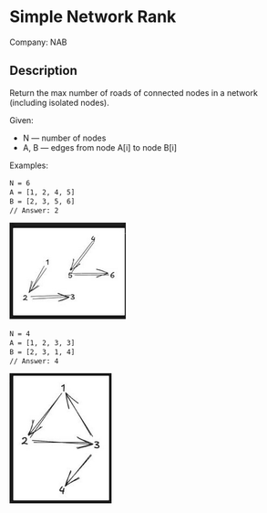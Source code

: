 # Simple Network Rank

Company: NAB

## Description

Return the max number of roads of connected nodes in a network (including isolated nodes).

Given:
* N — number of nodes
* A, B — edges from node A[i] to node B[i]

Examples:

```plaintext
N = 6  
A = [1, 2, 4, 5]  
B = [2, 3, 5, 6]  
// Answer: 2
```
![Example 1 Graph](example-1.png "Example 1 graph")


```plaintext
N = 4  
A = [1, 2, 3, 3]  
B = [2, 3, 1, 4]  
// Answer: 4
```
![Example 2 Graph](example-2.png "Example 2 graph")